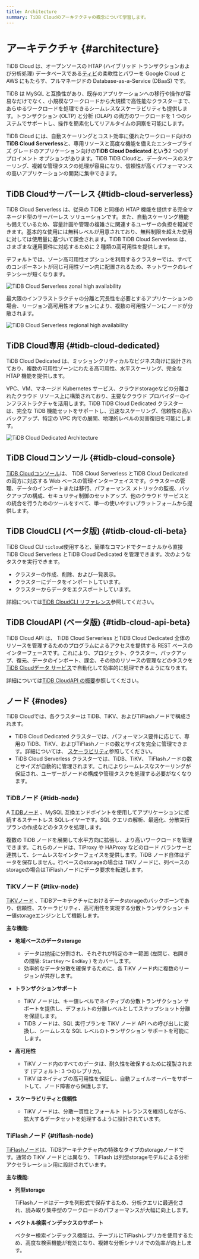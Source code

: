 ```yaml
---
title: Architecture
summary: TiDB Cloudのアーキテクチャの概念について学習します。
---
```


# アーキテクチャ {#architecture}

TiDB Cloud は、オープンソースの HTAP (ハイブリッド トランザクションおよび分析処理) データベースである[ティビ](https://docs.pingcap.com/tidb/stable/overview)の柔軟性とパワーを Google Cloud と AWS にもたらす、フルマネージドの Database-as-a-Service (DBaaS) です。

TiDB は MySQL と互換性があり、既存のアプリケーションへの移行や操作が容易なだけでなく、小規模なワークロードから大規模で高性能なクラスターまで、あらゆるワークロードを処理できるシームレスなスケーラビリティも提供します。トランザクション (OLTP) と分析 (OLAP) の両方のワークロードを 1 つのシステムでサポートし、操作を簡素化してリアルタイムの洞察を可能にします。

TiDB Cloud には、自動スケーリングとコスト効率に優れたワークロード向けの**TiDB Cloud** **Serverless**と、専用リソースと高度な機能を備えたエンタープライズ グレードのアプリケーション向けの**TiDB Cloud Dedicated という**2 つのデプロイメント オプションがあります。TiDB TiDB Cloudと、データベースのスケーリング、複雑な管理タスクの処理が容易になり、信頼性が高くパフォーマンスの高いアプリケーションの開発に集中できます。

## TiDB Cloudサーバーレス {#tidb-cloud-serverless}

TiDB Cloud Serverless は、従来の TiDB と同様の HTAP 機能を提供する完全マネージド型のサーバーレス ソリューションです。また、自動スケーリング機能も備えているため、容量計画や管理の複雑さに関連するユーザーの負担を軽減できます。基本的な使用には無料レベルが用意されており、無料制限を超えた使用に対しては使用量に基づいて課金されます。TiDB TiDB Cloud Serverless は、さまざまな運用要件に対応するために 2 種類の高可用性を提供します。

デフォルトでは、ゾーン高可用性オプションを利用するクラスターでは、すべてのコンポーネントが同じ可用性ゾーン内に配置されるため、ネットワークのレイテンシーが短くなります。

![TiDB Cloud Serverless zonal high availability](https://docs-download.pingcap.com/media/images/docs/tidb-cloud/serverless-zonal-high-avaliability-aws.png)

最大限のインフラストラクチャの分離と冗長性を必要とするアプリケーションの場合、リージョン高可用性オプションにより、複数の可用性ゾーンにノードが分散されます。

![TiDB Cloud Serverless regional high availability](https://docs-download.pingcap.com/media/images/docs/tidb-cloud/serverless-regional-high-avaliability-aws.png)

## TiDB Cloud専用 {#tidb-cloud-dedicated}

TiDB Cloud Dedicated は、ミッションクリティカルなビジネス向けに設計されており、複数の可用性ゾーンにわたる高可用性、水平スケーリング、完全な HTAP 機能を提供します。

VPC、VM、マネージド Kubernetes サービス、クラウドstorageなどの分離されたクラウド リソース上に構築されており、主要なクラウド プロバイダーのインフラストラクチャを活用します。TiDB TiDB Cloud Dedicated クラスターは、完全な TiDB 機能セットをサポートし、迅速なスケーリング、信頼性の高いバックアップ、特定の VPC 内での展開、地理的レベルの災害復旧を可能にします。

![TiDB Cloud Dedicated Architecture](https://docs-download.pingcap.com/media/images/docs/tidb-cloud/tidb-cloud-dedicated-architecture.png)

## TiDB Cloudコンソール {#tidb-cloud-console}

[TiDB Cloudコンソール](https://tidbcloud.com/)は、 TiDB Cloud Serverless とTiDB Cloud Dedicated の両方に対応する Web ベースの管理インターフェイスです。クラスターの管理、データのインポートまたは移行、パフォーマンス メトリックの監視、バックアップの構成、セキュリティ制御のセットアップ、他のクラウド サービスとの統合を行うためのツールをすべて、単一の使いやすいプラットフォームから提供します。

## TiDB CloudCLI (ベータ版) {#tidb-cloud-cli-beta}

TiDB Cloud CLI `ticloud`使用すると、簡単なコマンドでターミナルから直接TiDB Cloud Serverless とTiDB Cloud Dedicated を管理できます。次のようなタスクを実行できます。

-   クラスターの作成、削除、および一覧表示。
-   クラスターにデータをインポートしています。
-   クラスターからデータをエクスポートしています。

詳細については[TiDB CloudCLI リファレンス](/tidb-cloud/cli-reference.md)参照してください。

## TiDB CloudAPI (ベータ版) {#tidb-cloud-api-beta}

TiDB Cloud API は、 TiDB Cloud Serverless とTiDB Cloud Dedicated 全体のリソースを管理するためのプログラムによるアクセスを提供する REST ベースのインターフェースです。これにより、プロジェクト、クラスター、バックアップ、復元、データのインポート、課金、その他のリソースの管理などのタスクを[TiDB Cloudデータ サービス](/tidb-cloud/data-service-overview.md)で自動化して効率的に処理できるようになります。

詳細については[TiDB CloudAPI の概要](/tidb-cloud/api-overview.md)参照してください。

## ノード {#nodes}

TiDB Cloudでは、各クラスターは TiDB、TiKV、およびTiFlashノードで構成されます。

-   TiDB Cloud Dedicated クラスターでは、パフォーマンス要件に応じて、専用の TiDB、TiKV、およびTiFlashノードの数とサイズを完全に管理できます。詳細については、 [スケーラビリティ](/tidb-cloud/scalability-concepts.md)参照してください。
-   TiDB Cloud Serverless クラスターでは、TiDB、TiKV、 TiFlashノードの数とサイズが自動的に管理されます。これによりシームレスなスケーリングが保証され、ユーザーがノードの構成や管理タスクを処理する必要がなくなります。

### TiDBノード {#tidb-node}

A [TiDBノード](/tidb-computing.md) 、MySQL 互換エンドポイントを使用してアプリケーションに接続するステートレス SQLレイヤーです。SQL クエリの解析、最適化、分散実行プランの作成などのタスクを処理します。

複数の TiDB ノードを展開して水平方向に拡張し、より高いワークロードを管理できます。これらのノードは、TiProxy や HAProxy などのロード バランサーと連携して、シームレスなインターフェイスを提供します。TiDB ノード自体はデータを保存しません。行ベースのstorageの場合は TiKV ノードに、列ベースのstorageの場合はTiFlashノードにデータ要求を転送します。

### TiKVノード {#tikv-node}

[TiKVノード](/tikv-overview.md) 、TiDBアーキテクチャにおけるデータstorageのバックボーンであり、信頼性、スケーラビリティ、高可用性を実現する分散トランザクション キー値storageエンジンとして機能します。

**主な機能:**

-   **地域ベースのデータstorage**

    -   データは[地域](https://docs.pingcap.com/tidb/dev/glossary#regionpeerraft-group)に分割され、それぞれが特定のキー範囲 (左閉じ、右開きの間隔: `StartKey` ～ `EndKey` ) をカバーします。
    -   効率的なデータ分散を確保するために、各 TiKV ノード内に複数のリージョンが共存します。

-   **トランザクションサポート**

    -   TiKV ノードは、キー値レベルでネイティブの分散トランザクション サポートを提供し、デフォルトの分離レベルとしてスナップショット分離を保証します。
    -   TiDB ノードは、SQL 実行プランを TiKV ノード API への呼び出しに変換し、シームレスな SQL レベルのトランザクション サポートを可能にします。

-   **高可用性**

    -   TiKV ノード内のすべてのデータは、耐久性を確保するために複製されます (デフォルト: 3 つのレプリカ)。
    -   TiKV はネイティブの高可用性を保証し、自動フェイルオーバーをサポートして、ノード障害から保護します。

-   **スケーラビリティと信頼性**

    -   TiKV ノードは、分散一貫性とフォールト トレランスを維持しながら、拡大するデータセットを処理するように設計されています。

### TiFlashノード {#tiflash-node}

[TiFlashノード](/tiflash/tiflash-overview.md)は、TiDBアーキテクチャ内の特殊なタイプのstorageノードです。通常の TiKV ノードとは異なり、 TiFlash は列型storageモデルによる分析アクセラレーション用に設計されています。

**主な機能:**

-   **列型storage**

    TiFlashノードはデータを列形式で保存するため、分析クエリに最適化され、読み取り集中型のワークロードのパフォーマンスが大幅に向上します。

-   **ベクトル検索インデックスのサポート**

    ベクター検索インデックス機能は、テーブルにTiFlashレプリカを使用するため、高度な検索機能が有効になり、複雑な分析シナリオでの効率が向上します。
